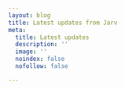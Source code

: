 ```yaml
---
layout: blog
title: Latest updates from Jarv
meta:
  title: Latest updates
  description: ''
  image: ''
  noindex: false
  nofollow: false

---
```


